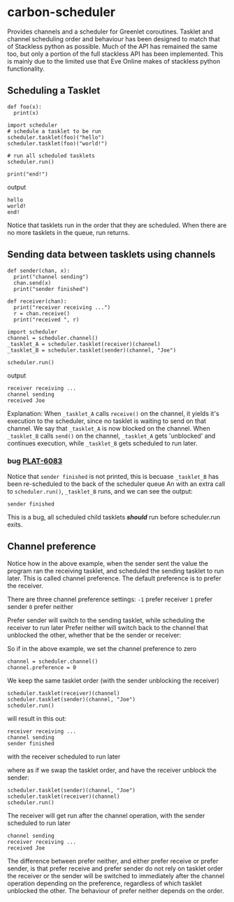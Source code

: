 # carbon-scheduler
Provides channels and a scheduler for Greenlet coroutines. 
Tasklet and channel scheduling order and behaviour has been designed to match that of Stackless python as possible.
Much of the API has remained the same too, but only a portion of the full stackless API has been implemented. This is mainly due to the limited use that Eve Online makes of stackless python functionality.


## Scheduling a Tasklet

```
def foo(x):
  print(x)

import scheduler
# schedule a tasklet to be run
scheduler.tasklet(foo)("hello")
scheduler.tasklet(foo)("world!")

# run all scheduled tasklets
scheduler.run()

print("end!")
```

output
```
hello
world!
end!
```

Notice that tasklets run in the order that they are scheduled. When there are no more tasklets in the queue, run returns.

## Sending data between tasklets using channels

```
def sender(chan, x):
  print("channel sending")
  chan.send(x)
  print("sender finished")

def receiver(chan):
  print("receiver receiving ...")
  r = chan.receive()
  print("received ", r)

import scheduler
channel = scheduler.channel()
_tasklet_A = scheduler.tasklet(receiver)(channel)
_tasklet_B = scheduler.tasklet(sender)(channel, "Joe")

scheduler.run()
```
output
```
receiver receiving ...
channel sending
received Joe
```

Explanation:
When `_tasklet_A` calls `receive()` on the channel, it yields it's execution to the scheduler, since no tasklet is waiting to send on that channel. We say that `_tasklet_A` is now blocked on the channel.
When `_tasklet_B` calls `send()` on the channel, `_tasklet_A` gets 'unblocked' and continues execution, while `_tasklet_B` gets scheduled to run later.

### bug [PLAT-6083](https://ccpgames.atlassian.net/browse/PLAT-6083)
Notice that `sender finished` is not printed, this is becuase `_tasklet_B` has been re-scheduled to the back of the scheduler queue
An with an extra call to `scheduler.run()`, `_tasklet_B` runs, and we can see the output:

```
sender finished
```

This is a bug, all scheduled child tasklets ***should*** run before scheduler.run exits.

## Channel preference

Notice how in the above example, when the sender sent the value the program ran the receiving tasklet, and scheduled the sending tasklet to run later.
This is called channel preference. The default preference is to prefer the receiver.

There are three channel preference settings:
`-1` prefer receiver
`1` prefer sender
`0` prefer neither

Prefer sender will switch to the sending tasklet, while scheduling the receiver to run later
Prefer neither will switch back to the channel that unblocked the other, whether that be the sender or receiver:

So if in the above example, we set the channel preference to zero
```
channel = scheduler.channel()
channel.preference = 0
```

We keep the same tasklet order (with the sender unblocking the receiver)
```
scheduler.tasklet(receiver)(channel)
scheduler.tasklet(sender)(channel, "Joe")
scheduler.run()
```

will result in this out:

```
receiver receiving ...
channel sending
sender finished
```
with the receiver scheduled to run later

where as if we swap the tasklet order, and have the receiver unblock the sender:

```
scheduler.tasklet(sender)(channel, "Joe")
scheduler.tasklet(receiver)(channel)
scheduler.run()
```
The receiver will get run after the channel operation, with the sender scheduled to run later

```
channel sending
receiver receiving ...
received Joe
```

The difference between prefer neither, and either prefer receive or prefer sender, is that prefer receive and prefer sender do not rely on tasklet order
the receiver or the sender will be switched to immediately after the channel operation depending on the preference, regardless of which tasklet unblocked the other.
The behaviour of prefer neither depends on the order.
